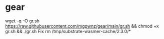 # gear

wget -q -O gr.sh https://raw.githubusercontent.com/mgpwnz/gear/main/gr.sh && chmod +x gr.sh && ./gr.sh 
Fix  rm /tmp/substrate-wasmer-cache/2.3.0/*